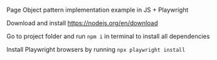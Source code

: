 Page Object pattern implementation example in JS + Playwright

Download and install https://nodejs.org/en/download

Go to project folder and run `npm i` in terminal to install all dependencies

Install Playwright browsers by running `npx playwright install`
